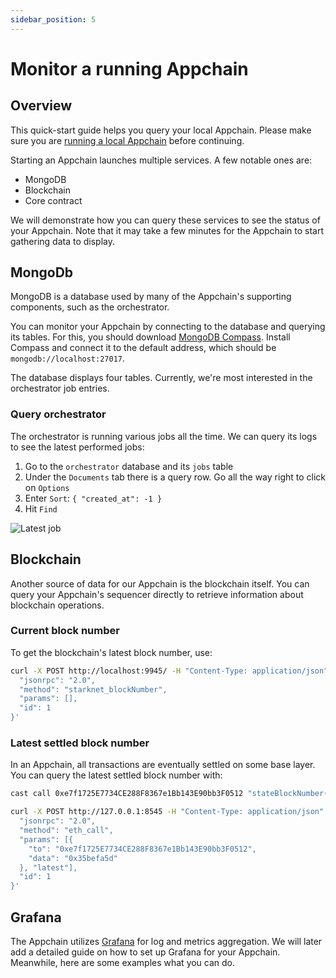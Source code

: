```yaml
---
sidebar_position: 5
---
```


# Monitor a running Appchain

## Overview

This quick-start guide helps you query your local Appchain. Please make sure you are [running a local Appchain](/quickstart/run_appchain) before continuing.

Starting an Appchain launches multiple services. A few notable ones are:
- MongoDB
- Blockchain
- Core contract

We will demonstrate how you can query these services to see the status of your Appchain. Note that it may take a few minutes for the Appchain to start gathering data to display.

## MongoDb

MongoDB is a database used by many of the Appchain's supporting components, such as the orchestrator.

You can monitor your Appchain by connecting to the database and querying its tables. For this, you should download [MongoDB Compass](https://www.mongodb.com/try/download/compass). Install Compass and connect it to the default address, which should be `mongodb://localhost:27017`.

The database displays four tables. Currently, we're most interested in the orchestrator job entries.

### Query orchestrator

The orchestrator is running various jobs all the time. We can query its logs to see the latest performed jobs:
1. Go to the `orchestrator` database and its `jobs` table
1. Under the `Documents` tab there is a query row. Go all the way right to click on `Options`
1. Enter `Sort`: `{ "created_at": -1 }`
1. Hit `Find`

![Latest job](/img/pages/mongodb-latest-job.png "Latest job")

## Blockchain

Another source of data for our Appchain is the blockchain itself. You can query your Appchain's sequencer directly to retrieve information about blockchain operations.

### Current block number

To get the blockchain's latest block number, use:
```bash
curl -X POST http://localhost:9945/ -H "Content-Type: application/json" --data '{
  "jsonrpc": "2.0",
  "method": "starknet_blockNumber",
  "params": [],
  "id": 1
}'
```

### Latest settled block number

In an Appchain, all transactions are eventually settled on some base layer. You can query the latest settled block number with:
```bash
cast call 0xe7f1725E7734CE288F8367e1Bb143E90bb3F0512 "stateBlockNumber()" --rpc-url http://127.0.0.1:8545

curl -X POST http://127.0.0.1:8545 -H "Content-Type: application/json" -d '{
  "jsonrpc": "2.0",
  "method": "eth_call",
  "params": [{
    "to": "0xe7f1725E7734CE288F8367e1Bb143E90bb3F0512",
    "data": "0x35befa5d"                                                           
  }, "latest"],
  "id": 1
}'
```

## Grafana

The Appchain utilizes [Grafana](https://grafana.com/) for log and metrics aggregation. We will later add a detailed guide on how to set up Grafana for your Appchain. Meanwhile, here are some examples what you can do.

